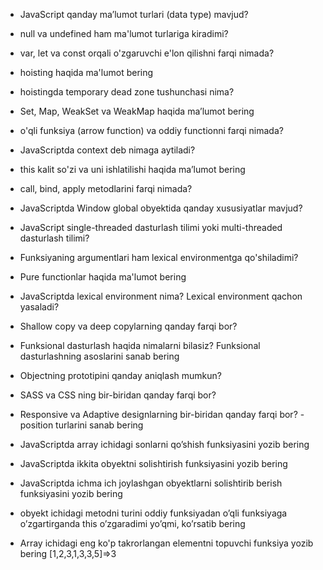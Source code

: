 - JavaScript qanday ma’lumot turlari (data type) mavjud?
- null va undefined ham ma'lumot turlariga kiradimi?
- var, let va const orqali o'zgaruvchi e'lon qilishni farqi nimada?
- hoisting haqida ma'lumot bering
- hoistingda temporary dead zone tushunchasi nima?
- Set, Map, WeakSet va WeakMap haqida ma’lumot bering
- o'qli funksiya (arrow function) va oddiy functionni farqi nimada?
- JavaScriptda context deb nimaga aytiladi?
- this kalit so'zi va uni ishlatilishi haqida ma’lumot bering
- call, bind, apply metodlarini farqi nimada?
- JavaScriptda Window global obyektida qanday xususiyatlar mavjud?
- JavaScript single-threaded dasturlash tilimi yoki multi-threaded dasturlash tilimi?
- Funksiyaning argumentlari ham lexical environmentga qo'shiladimi?
- Pure functionlar haqida ma'lumot bering
- JavaScriptda lexical environment nima? Lexical environment qachon yasaladi?
- Shallow copy va deep copylarning qanday farqi bor?
- Funksional dasturlash haqida nimalarni bilasiz? Funksional dasturlashning asoslarini sanab bering
- Objectning prototipini qanday aniqlash mumkun?
- SASS va CSS ning bir-biridan qanday farqi bor?
- Responsive va Adaptive designlarning bir-biridan qanday farqi bor? - position turlarini sanab bering

- JavaScriptda array ichidagi sonlarni qo’shish funksiyasini yozib bering
- JavaScriptda ikkita obyektni solishtirish funksiyasini yozib bering
- JavaScriptda ichma ich joylashgan obyektlarni solishtirib berish funksiyasini yozib bering
- obyekt ichidagi metodni turini oddiy funksiyadan o’qli funksiyaga o’zgartirganda this o’zgaradimi yo’qmi, ko’rsatib bering
- Array ichidagi eng ko'p takrorlangan elementni topuvchi funksiya yozib bering
  [1,2,3,1,3,3,5]=>3
